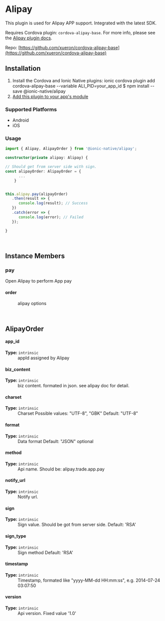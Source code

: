 # Alipay 


This plugin is used for Alipay APP support. Integrated with the latest SDK.

Requires Cordova plugin: `cordova-alipay-base`. For more info, please see the [Alipay plugin docs](https://github.com/xueron/cordova-alipay-base).


Repo: [https://github.com/xueron/cordova-alipay-base](https://github.com/xueron/cordova-alipay-base)



## Installation 

<ol>
<li>Install the Cordova and Ionic Native plugins:
<code-block language="shell">ionic cordova plugin add cordova-alipay-base --variable ALI_PID=your_app_id
$ npm install --save @ionic-native/alipay
</code-block>
</li>
<li><a href="/docs/native/#Add_Plugins_to_Your_App_Module">Add this plugin to your app's module</a></li>
</ol>



### Supported Platforms

* Android
* iOS




### Usage


```typescript
import { Alipay, AlipayOrder } from '@ionic-native/alipay';

constructor(private alipay: Alipay) {

// Should get from server side with sign.
const alipayOrder: AlipayOrder = {
      ...
    }


this.alipay.pay(alipayOrder)
   .then(result => {
      console.log(result); // Success
   })
   .catch(error => {
      console.log(error); // Failed
   });

}


```




<p><br></p>

## Instance Members

### pay

Open Alipay to perform App pay

<dl>
<dt><h4>order</h4></dt>
<dd>alipay options</dd>
</dl>

<p><br></p>

## AlipayOrder

<dl>
<dt><h4>app_id</h4><strong>Type: </strong><code>intrinsic</code></dt>
<dd>appId assigned by Alipay</dd><dt><h4>biz_content</h4><strong>Type: </strong><code>intrinsic</code></dt>
<dd>biz content. formated in json. see alipay doc for detail.</dd><dt><h4>charset</h4><strong>Type: </strong><code>intrinsic</code></dt>
<dd>Charset
Possible values: "UTF-8", "GBK"
Default: "UTF-8"</dd><dt><h4>format</h4><strong>Type: </strong><code>intrinsic</code></dt>
<dd>Data format
Default: "JSON" <span class="tag">optional</span></dd><dt><h4>method</h4><strong>Type: </strong><code>intrinsic</code></dt>
<dd>Api name.
Should be: alipay.trade.app.pay</dd><dt><h4>notify_url</h4><strong>Type: </strong><code>intrinsic</code></dt>
<dd>Notify url.</dd><dt><h4>sign</h4><strong>Type: </strong><code>intrinsic</code></dt>
<dd>Sign value. Should be got from server side.
Default: 'RSA'</dd><dt><h4>sign_type</h4><strong>Type: </strong><code>intrinsic</code></dt>
<dd>Sign method
Default: 'RSA'</dd><dt><h4>timestamp</h4><strong>Type: </strong><code>intrinsic</code></dt>
<dd>Timestamp, formated like "yyyy-MM-dd HH:mm:ss", e.g. 2014-07-24 03:07:50</dd><dt><h4>version</h4><strong>Type: </strong><code>intrinsic</code></dt>
<dd>Api version. Fixed value '1.0'</dd>
</dl>

